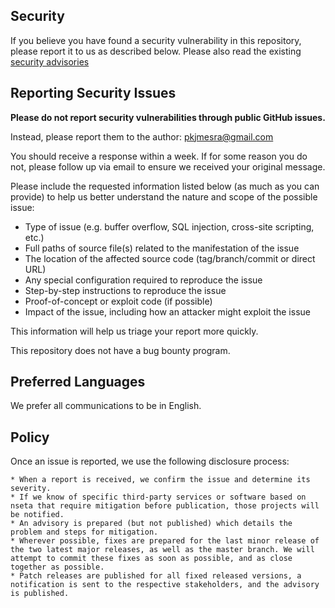 ## Security

If you believe you have found a security vulnerability in this repository, please report it to us as described below.
Please also read the existing [security advisories](https://github.com/pkjmesra/nseta/blob/main/security/README.md)

## Reporting Security Issues

**Please do not report security vulnerabilities through public GitHub issues.**

Instead, please report them to the author: pkjmesra@gmail.com

You should receive a response within a week. If for some reason you do not, please follow up via email to ensure we received your original message.

Please include the requested information listed below (as much as you can provide) to help us better understand the nature and scope of the possible issue:

 *  Type of issue (e.g. buffer overflow, SQL injection, cross-site scripting, etc.)
 *  Full paths of source file(s) related to the manifestation of the issue
 *  The location of the affected source code (tag/branch/commit or direct URL)
 *  Any special configuration required to reproduce the issue
 *  Step-by-step instructions to reproduce the issue
 *  Proof-of-concept or exploit code (if possible)
 *  Impact of the issue, including how an attacker might exploit the issue

This information will help us triage your report more quickly.

This repository does not have a bug bounty program.

## Preferred Languages

We prefer all communications to be in English.

## Policy

Once an issue is reported, we use the following disclosure process:

	* When a report is received, we confirm the issue and determine its severity.
	* If we know of specific third-party services or software based on nseta that require mitigation before publication, those projects will be notified.
	* An advisory is prepared (but not published) which details the problem and steps for mitigation.
	* Wherever possible, fixes are prepared for the last minor release of the two latest major releases, as well as the master branch. We will attempt to commit these fixes as soon as possible, and as close together as possible.
	* Patch releases are published for all fixed released versions, a notification is sent to the respective stakeholders, and the advisory is published.
